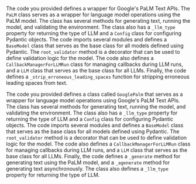 The code you provided defines a wrapper for Google's PaLM Text APIs. The `PaLM` class serves as a wrapper for language model operations using the PaLM model. The class has several methods for generating text, running the model, and validating the environment. The class also has a `_llm_type` property for returning the type of LLM and a `Config` class for configuring Pydantic objects. The code imports several modules and defines a `BaseModel` class that serves as the base class for all models defined using Pydantic. The `root_validator` method is a decorator that can be used to define validation logic for the model. The code also defines a `CallbackManagerForLLMRun` class for managing callbacks during LLM runs, and a `LLM` class that serves as the base class for all LLMs. Finally, the code defines a `_strip_erroneous_leading_spaces` function for stripping erroneous leading spaces from text.

The code you provided defines a class called `GooglePalm` that serves as a wrapper for language model operations using Google's PaLM Text APIs. The class has several methods for generating text, running the model, and validating the environment. The class also has a `_llm_type` property for returning the type of LLM and a `Config` class for configuring Pydantic objects. The code imports several modules and defines a `BaseModel` class that serves as the base class for all models defined using Pydantic. The `root_validator` method is a decorator that can be used to define validation logic for the model. The code also defines a `CallbackManagerForLLMRun` class for managing callbacks during LLM runs, and a `LLM` class that serves as the base class for all LLMs. Finally, the code defines a `_generate` method for generating text using the PaLM model, and a `_agenerate` method for generating text asynchronously. The class also defines a `_llm_type` property for returning the type of LLM.

